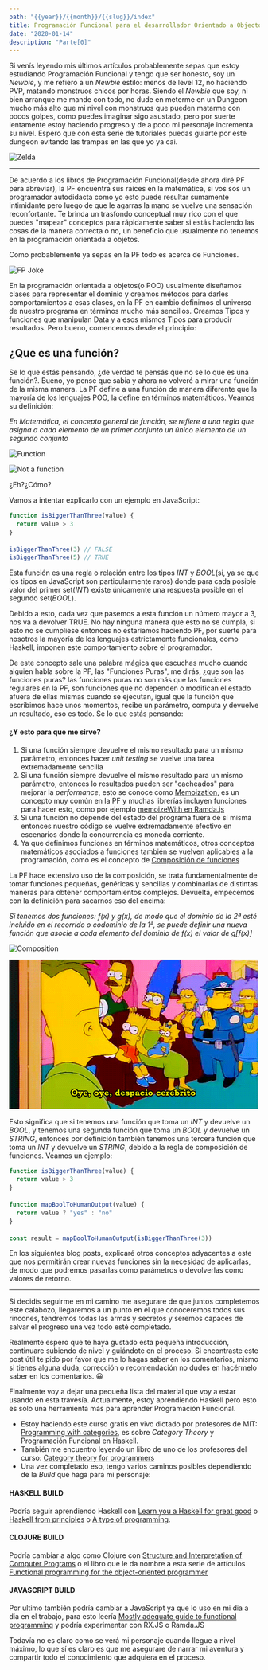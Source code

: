 ```yaml
---
path: "{{year}}/{{month}}/{{slug}}/index"
title: Programación Funcional para el desarrollador Orientado a Objectos
date: "2020-01-14"
description: "Parte[0]"
---
```


Si venís leyendo mis últimos artículos probablemente sepas que estoy estudiando Programación Funcional y tengo que ser honesto, soy un _Newbie_, y me refiero a un _Newbie_ estilo: menos de level 12, no haciendo PVP, matando monstruos chicos por horas.
Siendo el _Newbie_ que soy, ni bien arranque me mande con todo, no dude en meterme en un Dungeon mucho más alto que mi nivel con monstruos que pueden matarme con pocos golpes, como puedes imaginar sigo asustado, pero por suerte lentamente estoy haciendo progreso y de a poco mi personaje incrementa su nivel.
Espero que con esta serie de tutoriales puedas guiarte por este dungeon evitando las trampas en las que yo ya cai.

![Zelda](https://thepracticaldev.s3.amazonaws.com/i/zsoxoc4tgtla335vzzm6.gif)

---

De acuerdo a los libros de Programación Funcional(desde ahora diré PF para abreviar), la PF encuentra sus raíces en la matemática, si vos sos un programador autodidacta como yo esto puede resultar sumamente intimidante pero luego de que le agarras la mano se vuelve una sensación reconfortante. Te brinda un trasfondo conceptual muy rico con el que puedes "mapear" conceptos para rápidamente saber si estás haciendo las cosas de la manera correcta o no, un beneficio que usualmente no tenemos en la programación orientada a objetos.

Como probablemente ya sepas en la PF todo es acerca de Funciones.

![FP Joke](https://thepracticaldev.s3.amazonaws.com/i/rkt7ybtc1kxa6n8dr9hi.jpg)

En la programación orientada a objetos(o POO) usualmente diseñamos clases para representar el dominio y creamos métodos para darles comportamientos a esas clases, en la PF en cambio definimos el universo de nuestro programa en términos mucho más sencillos. Creamos Tipos y funciones que manipulan Data y a esos mismos Tipos para producir resultados.
Pero bueno, comencemos desde el principio:

## ¿Que es una función?

Se lo que estás pensando, ¿de verdad te pensás que no se lo que es una función?. Bueno, yo pense que sabia y ahora no volveré a mirar una función de la misma manera. La PF define a una función de manera diferente que la mayoría de los lenguajes POO, la define en términos matemáticos. Veamos su definición:

_En Matemática, el concepto general de función, se refiere a una regla que asigna a cada elemento de un primer conjunto un único elemento de un segundo conjunto_

![Function](https://thepracticaldev.s3.amazonaws.com/i/p0sa0aezq7f74b1a1407.png)

![Not a function](https://thepracticaldev.s3.amazonaws.com/i/rbjrkshcvb2obav1tn9e.png)

¿Eh?¿Cómo?

Vamos a intentar explicarlo con un ejemplo en JavaScript:

```javascript
function isBiggerThanThree(value) {
  return value > 3
}

isBiggerThanThree(3) // FALSE
isBiggerThanThree(5) // TRUE
```

Esta función es una regla o relación entre los tipos _INT_ y _BOOL_(si, ya se que los tipos en JavaScript son particularmente raros) donde para cada posible valor del primer set(_INT_) existe únicamente una respuesta posible en el segundo set(_BOOL_).

Debido a esto, cada vez que pasemos a esta función un número mayor a 3, nos va a devolver TRUE. No hay ninguna manera que esto no se cumpla, si esto no se cumpliese entonces no estaríamos haciendo PF, por suerte para nosotros la mayoría de los lenguajes estrictamente funcionales, como Haskell, imponen este comportamiento sobre el programador.

De este concepto sale una palabra mágica que escuchas mucho cuando alguien habla sobre la PF, las "Funciones Puras", me dirás, ¿que son las funciones puras? las funciones puras no son más que las funciones regulares en la PF, son funciones que no dependen o modifican el estado afuera de ellas mismas cuando se ejecutan, igual que la función que escribimos hace unos momentos, recibe un parámetro, computa y devuelve un resultado, eso es todo.
Se lo que estás pensando:

#### ¿Y esto para que me sirve?

1. Si una función siempre devuelve el mismo resultado para un mismo parámetro, entonces hacer _unit testing_ se vuelve una tarea extremadamente sencilla
2. Si una función siempre devuelve el mismo resultado para un mismo parámetro, entonces lo resultados pueden ser "cacheados" para mejorar la _performance_, esto se conoce como [Memoization](https://en.wikipedia.org/wiki/Memoization), es un concepto muy común en la PF y muchas librerías incluyen funciones para hacer esto, como por ejemplo [memoizeWith en Ramda.js](https://ramdajs.com/docs/#memoizeWith)
3. Si una función no depende del estado del programa fuera de sí misma entonces nuestro código se vuelve extremadamente efectivo en escenarios donde la concurrencia es moneda corriente.
4. Ya que definimos funciones en términos matemáticos, otros conceptos matemáticos asociados a funciones también se vuelven aplicables a la programación, como es el concepto de [Composición de funciones](https://en.wikipedia.org/wiki/Function_composition)

La PF hace extensivo uso de la composición, se trata fundamentalmente de tomar funciones pequeñas, genéricas y sencillas y combinarlas de distintas maneras para obtener comportamientos complejos.
Devuelta, empecemos con la definición para sacarnos eso del encima:

_Si tenemos dos funciones: f(x) y g(x), de modo que el dominio de la 2ª esté incluido en el recorrido o codominio de la 1ª, se puede definir una nueva función que asocie a cada elemento del dominio de f(x) el valor de g[f(x)]_

![Composition](https://thepracticaldev.s3.amazonaws.com/i/ylybung2c6yxypxpfoe6.png)

![Woah Slow Down](./despacio.gif)

Esto significa que si tenemos una función que toma un _INT_ y devuelve un _BOOL_, y tenemos una segunda función que toma un _BOOL_ y devuelve un _STRING_, entonces por definición también tenemos una tercera función que toma un _INT_ y devuelve un _STRING_, debido a la regla de composición de funciones. Veamos un ejemplo:

```javascript
function isBiggerThanThree(value) {
  return value > 3
}

function mapBoolToHumanOutput(value) {
  return value ? "yes" : "no"
}

const result = mapBoolToHumanOutput(isBiggerThanThree(3))
```

En los siguientes blog posts, explicaré otros conceptos adyacentes a este que nos permitirán crear nuevas funciones sin la necesidad de aplicarlas, de modo que podremos pasarlas como parámetros o devolverlas como valores de retorno.

---

Si decidís seguirme en mi camino me asegurare de que juntos completemos este calabozo, llegaremos a un punto en el que conoceremos todos sus rincones, tendremos todas las armas y secretos y seremos capaces de salvar el progreso una vez todo esté completado.

Realmente espero que te haya gustado esta pequeña introducción, continuare subiendo de nivel y guiándote en el proceso. Si encontraste este post útil te pido por favor que me lo hagas saber en los comentarios, mismo si tienes alguna duda, corrección o recomendación no dudes en hacérmelo saber en los comentarios. &#128512;

Finalmente voy a dejar una pequeña lista del material que voy a estar usando en esta travesía.
Actualmente, estoy aprendiendo Haskell pero esto es solo una herramienta más para aprender Programación Funcional.

- Estoy haciendo este curso gratis en vivo dictado por profesores de MIT: [Programming with categories](http://brendanfong.com/programmingcats.html), es sobre _Category Theory_ y Programación Funcional en Haskell.
- También me encuentro leyendo un libro de uno de los profesores del curso: [Category theory for programmers](https://github.com/hmemcpy/milewski-ctfp-pdf)
- Una vez completado eso, tengo varios caminos posibles dependiendo de la _Build_ que haga para mi personaje:

#### HASKELL BUILD

Podría seguir aprendiendo Haskell con [Learn you a Haskell for great good](http://learnyouahaskell.com/chapters) o [Haskell from principles](https://haskellbook.com/) o [A type of programming](https://atypeofprogramming.com/).

#### CLOJURE BUILD

Podría cambiar a algo como Clojure con [Structure and Interpretation of Computer Programs](https://web.mit.edu/alexmv/6.037/sicp.pdf) o el libro que le da nombre a esta serie de artículos [Functional programming for the object-oriented programmer](https://leanpub.com/fp-oo)

#### JAVASCRIPT BUILD

Por ultimo también podría cambiar a JavaScript ya que lo uso en mi dia a dia en el trabajo, para esto leería [Mostly adequate guide to functional programming](https://github.com/MostlyAdequate/mostly-adequate-guide) y podría experimentar con RX.JS o Ramda.JS

Todavía no es claro como se verá mi personaje cuando llegue a nivel máximo, lo que sí es claro es que me asegurare de narrar mi aventura y compartir todo el conocimiento que adquiera en el proceso.
